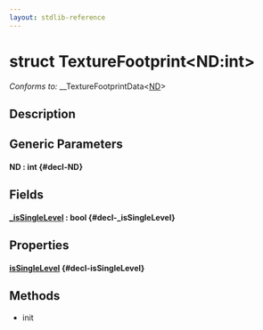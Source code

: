 ```yaml
---
layout: stdlib-reference
---
```


# struct TextureFootprint\<ND:int\>

*Conforms to:* \_\_TextureFootprintData\<[ND](/stdlib-reference/types/texturefootprint-07/index#decl-ND)\>

## Description



## Generic Parameters

#### ND  : int {#decl-ND}

## Fields

#### [\_isSingleLevel](/stdlib-reference/types/texturefootprint-07/0issinglelevel-039) : bool {#decl-_isSingleLevel}

## Properties

#### [isSingleLevel](/stdlib-reference/types/texturefootprint-07/issinglelevel-28) {#decl-isSingleLevel}

## Methods

* init

